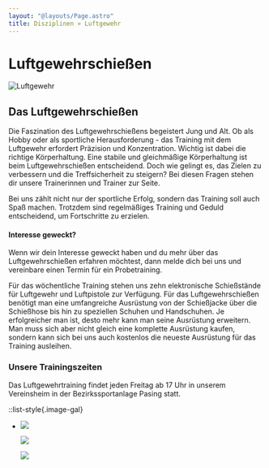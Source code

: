 ```yaml
---
layout: "@layouts/Page.astro"
title: Disziplinen » Luftgewehr
---
```

# Luftgewehr&shy;schießen

![](/images/uploads/dsc03330.jpg "Luftgewehr")

## Das Luftgewehrschießen

Die Faszination des Luftgewehrschießens begeistert Jung und Alt. Ob als Hobby oder als sportliche Herausforderung - das Training mit dem Luftgewehr erfordert Präzision und Konzentration. Wichtig ist dabei die richtige Körperhaltung. Eine stabile und gleichmäßige Körperhaltung ist beim Luftgewehrschießen entscheidend. Doch wie gelingt es, das Zielen zu verbessern und die Treffsicherheit zu steigern? Bei diesen Fragen stehen dir unsere Trainerinnen und Trainer zur Seite.

Bei uns zählt nicht nur der sportliche Erfolg, sondern das Training soll auch Spaß machen. Trotzdem sind regelmäßiges Training und Geduld entscheidend, um Fortschritte zu erzielen.

#### Interesse geweckt?

Wenn wir dein Interesse geweckt haben und du mehr über das Luftgewehrschießen erfahren möchtest, dann melde dich bei uns und vereinbare einen Termin für ein Probetraining.

Für das wöchentliche Training stehen uns zehn elektronische Schießstände für Luftgewehr und Luftpistole zur Verfügung. Für das Luftgewehrschießen benötigt man eine umfangreiche Ausrüstung von der Schießjacke über die Schießhose bis hin zu speziellen Schuhen und Handschuhen. Je erfolgreicher man ist, desto mehr kann man seine Ausrüstung erweitern. Man muss sich aber nicht gleich eine komplette Ausrüstung kaufen, sondern kann sich bei uns auch kostenlos die neueste Ausrüstung für das Training ausleihen.

### Unsere Trainingszeiten

Das Luftgewehrtraining findet jeden Freitag ab 17 Uhr in unserem Vereinsheim in der Bezirkssportanlage Pasing statt.

::list-style{.image-gal}

* ![](/images/uploads/dsc03315.jpg)

  ![](/images/uploads/dsc03394.jpg)

  ![](/images/uploads/dsc03324.jpg)

  ![]()